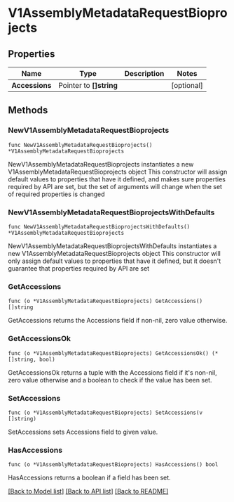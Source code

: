 # V1AssemblyMetadataRequestBioprojects

## Properties

Name | Type | Description | Notes
------------ | ------------- | ------------- | -------------
**Accessions** | Pointer to **[]string** |  | [optional] 

## Methods

### NewV1AssemblyMetadataRequestBioprojects

`func NewV1AssemblyMetadataRequestBioprojects() *V1AssemblyMetadataRequestBioprojects`

NewV1AssemblyMetadataRequestBioprojects instantiates a new V1AssemblyMetadataRequestBioprojects object
This constructor will assign default values to properties that have it defined,
and makes sure properties required by API are set, but the set of arguments
will change when the set of required properties is changed

### NewV1AssemblyMetadataRequestBioprojectsWithDefaults

`func NewV1AssemblyMetadataRequestBioprojectsWithDefaults() *V1AssemblyMetadataRequestBioprojects`

NewV1AssemblyMetadataRequestBioprojectsWithDefaults instantiates a new V1AssemblyMetadataRequestBioprojects object
This constructor will only assign default values to properties that have it defined,
but it doesn't guarantee that properties required by API are set

### GetAccessions

`func (o *V1AssemblyMetadataRequestBioprojects) GetAccessions() []string`

GetAccessions returns the Accessions field if non-nil, zero value otherwise.

### GetAccessionsOk

`func (o *V1AssemblyMetadataRequestBioprojects) GetAccessionsOk() (*[]string, bool)`

GetAccessionsOk returns a tuple with the Accessions field if it's non-nil, zero value otherwise
and a boolean to check if the value has been set.

### SetAccessions

`func (o *V1AssemblyMetadataRequestBioprojects) SetAccessions(v []string)`

SetAccessions sets Accessions field to given value.

### HasAccessions

`func (o *V1AssemblyMetadataRequestBioprojects) HasAccessions() bool`

HasAccessions returns a boolean if a field has been set.


[[Back to Model list]](../README.md#documentation-for-models) [[Back to API list]](../README.md#documentation-for-api-endpoints) [[Back to README]](../README.md)


